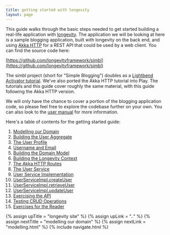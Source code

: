 ```yaml
---
title: getting started with longevity
layout: page
---
```


This guide walks through the basic steps needed to get started
building a real-life application with
[longevity](http://longevityframework.github.io/longevity/). The
application we will be looking at here is a sample blogging
application, built with longevity on the back end, and using [Akka
HTTP](http://doc.akka.io/docs/akka/2.4.8/scala/http/) for a REST API
that could be used by a web client. You can find the source code here:

[https://github.com/longevityframework/simbl](https://github.com/longevityframework/simbl)

The simbl project (short for "Simple Blogging") doubles as a
[Lightbend Activator tutorial](../activator.html). We've also ported
the Akka HTTP tutorial into Play. The tutorials and this guide cover
roughly the same material, with this guide following the Akka HTTP
version.

We will only have the chance to cover a portion of the blogging
application code, so please feel free to explore the codebase further
on your own. You can also look to the [user manual](../manual) for
more information.

Here's a table of contents for the getting started guide:

1. [Modelling our Domain](modelling.html)
1. [Building the User Aggregate](user.html)
1. [The User Profile](user-profile.html)
1. [Username and Email](keyvals.html)
1. [Building the Domain Model](building.html)
1. [Building the Longevity Context](context.html)
1. [The Akka HTTP Routes](routes.html)
1. [The User Service](service.html)
1. [User Service Implementation](service-impl.html)
1. [UserServiceImpl.createUser](create-user.html)
1. [UserServiceImpl.retrieveUser](retrieve-user.html)
1. [UserServiceImpl.updateUser](update-user.html)
1. [Exercising the API](api.html)
1. [Testing CRUD Operations](testing.html)
1. [Exercises for the Reader](exercises.html)

{% assign upTitle = "longevity site" %}
{% assign upLink = ".." %}
{% assign nextTitle = "modelling our domain" %}
{% assign nextLink = "modelling.html" %}
{% include navigate.html %}
